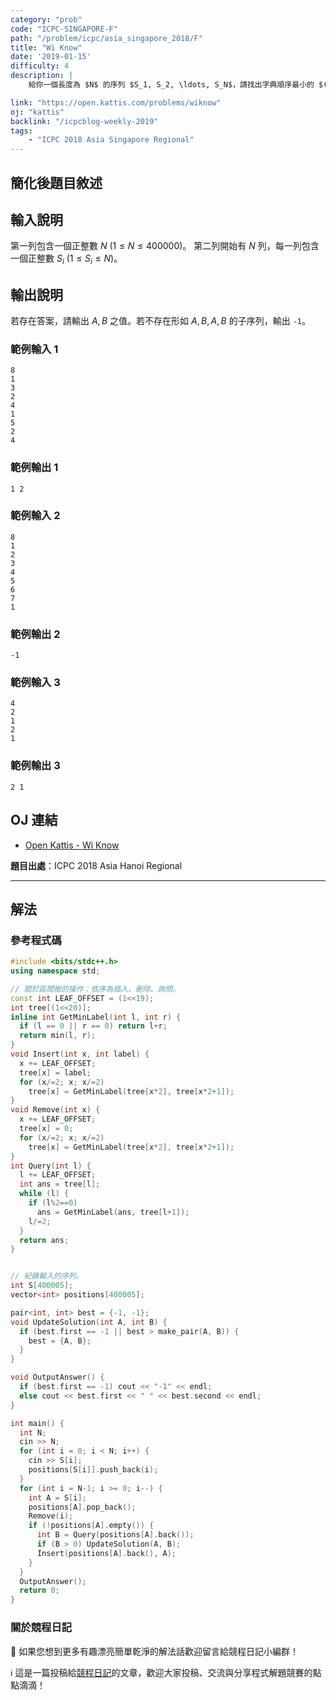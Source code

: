 ```yaml
---
category: "prob"
code: "ICPC-SINGAPORE-F"
path: "/problem/icpc/asia_singapore_2018/F"
title: "Wi Know" 
date: '2019-01-15'
difficulty: 4
description: |
    給你一個長度為 $N$ 的序列 $S_1, S_2, \ldots, S_N$，請找出字典順序最小的 $(A, B)$ 配對，使得 $A\neq B$ 而且這個序列包含至少一個子序列 $A, B, A, B$。

link: "https://open.kattis.com/problems/wiknow"
oj: "kattis"
backlink: "/icpcblog-weekly-2019"
tags:
    - "ICPC 2018 Asia Singapore Regional"
---
```


## 簡化後題目敘述

<showvariable varname="description"></showvariable>

## 輸入說明

第一列包含一個正整數 $N$ ($1\le N\le 400000$)。
第二列開始有 $N$ 列，每一列包含一個正整數 $S_i$ ($1\le S_i\le N$)。

## 輸出說明

若存在答案，請輸出 $A, B$ 之值。若不存在形如 $A, B, A, B$ 的子序列，輸出 `-1`。

### 範例輸入 1

```
8
1
3
2
4
1
5
2
4
```

### 範例輸出 1

```
1 2
```

### 範例輸入 2

```
8
1
2
3
4
5
6
7
1
```

### 範例輸出 2

```
-1
```

### 範例輸入 3

```
4
2
1
2
1
```

### 範例輸出 3

```
2 1
```

## OJ 連結

* [Open Kattis - Wi Know](https://open.kattis.com/problems/wiknow)

**題目出處**：ICPC 2018 Asia Hanoi Regional

---

## 解法

<display
    binary-tree
    complete
    numbered
    depth='5'
    data='{
        structure: [[1, 2], [3, 4], [5, 6], [-1, -1], [-1, -1], [-1, -1], [-1, -1]],
        value: ["0", "1", "2", "3", "4", "5", "6"],
    }'></display>

### 參考程式碼


```cpp
#include <bits/stdc++.h>
using namespace std;

// 關於區間樹的操作：依序為插入、刪除、詢問。
const int LEAF_OFFSET = (1<<19);
int tree[(1<<20)];
inline int GetMinLabel(int l, int r) {
  if (l == 0 || r == 0) return l+r;
  return min(l, r);
}
void Insert(int x, int label) {
  x += LEAF_OFFSET;
  tree[x] = label;
  for (x/=2; x; x/=2)
    tree[x] = GetMinLabel(tree[x*2], tree[x*2+1]);
}
void Remove(int x) {
  x += LEAF_OFFSET;
  tree[x] = 0;
  for (x/=2; x; x/=2)
    tree[x] = GetMinLabel(tree[x*2], tree[x*2+1]);
}
int Query(int l) {
  l += LEAF_OFFSET;
  int ans = tree[l];
  while (l) {
    if (l%2==0)
      ans = GetMinLabel(ans, tree[l+1]);
    l/=2;
  }
  return ans;
}


// 紀錄輸入的序列。
int S[400005];
vector<int> positions[400005];

pair<int, int> best = {-1, -1};
void UpdateSolution(int A, int B) {
  if (best.first == -1 || best > make_pair(A, B)) {
    best = {A, B};
  }
}

void OutputAnswer() {
  if (best.first == -1) cout << "-1" << endl;
  else cout << best.first << " " << best.second << endl;
}

int main() {
  int N;
  cin >> N;
  for (int i = 0; i < N; i++) {
    cin >> S[i];
    positions[S[i]].push_back(i);
  }
  for (int i = N-1; i >= 0; i--) {
    int A = S[i];
    positions[A].pop_back();
    Remove(i);
    if (!positions[A].empty()) {
      int B = Query(positions[A].back());
      if (B > 0) UpdateSolution(A, B);
      Insert(positions[A].back(), A);
    }
  }
  OutputAnswer();
  return 0;
}
```

### 關於競程日記

🍅 如果您想到更多有趣漂亮簡單乾淨的解法話歡迎留言給競程日記小編群！

ℹ️ 這是一篇投稿給[競程日記](https://www.facebook.com/競程日記-1514973425463954/)的文章，歡迎大家投稿、交流與分享程式解題競賽的點點滴滴！